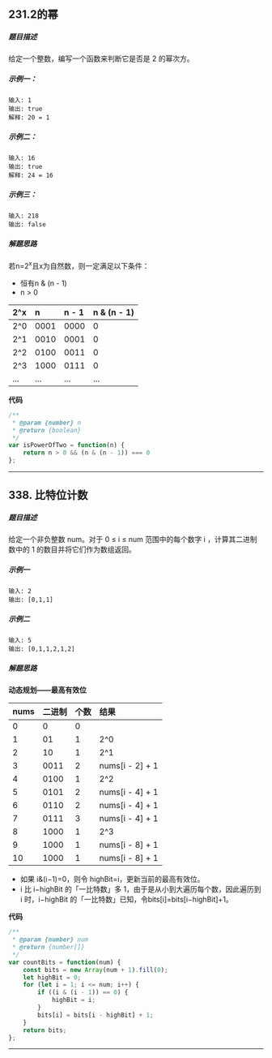 ## 231.2的幂

##### 题目描述

给定一个整数，编写一个函数来判断它是否是 2 的幂次方。

##### 示例一：
```
输入: 1
输出: true
解释: 20 = 1
```

##### 示例二：
```
输入: 16
输出: true
解释: 24 = 16
```

##### 示例三：
```
输入: 218
输出: false
```

##### 解题思路

若n=2<sup>x</sup>且x为自然数，则一定满足以下条件：
- 恒有n & (n - 1)
- n > 0

2^x | n     | n - 1   | n & (n - 1)
:-  | :-    | :-      | :-
2^0 | 0001  |0000     |0
2^1 | 0010  |0001     |0
2^2 | 0100  |0011     |0
2^3 | 1000  |0111     |0
... | ...   |...      |...

**代码**
```javascript
/**
 * @param {number} n
 * @return {boolean}
 */
var isPowerOfTwo = function(n) {
    return n > 0 && (n & (n - 1)) === 0
};
```

------

## 338. 比特位计数

##### 题目描述

给定一个非负整数 num。对于 0 ≤ i ≤ num 范围中的每个数字 i ，计算其二进制数中的 1 的数目并将它们作为数组返回。

##### 示例一
```
输入: 2
输出: [0,1,1]
```

##### 示例二
```
输入: 5
输出: [0,1,1,2,1,2]
```

##### 解题思路

**动态规划——最高有效位**

nums|二进制|个数| 结果
:-  |:-    |:- | :-
0   | 0    | 0 |
1   | 01   | 1 | 2^0
2   | 10   | 1 | 2^1
3   | 0011 | 2 | nums[i - 2] + 1
4   | 0100 | 1 | 2^2
5   | 0101 | 2 | nums[i - 4] + 1
6   | 0110 | 2 | nums[i - 4] + 1
7   | 0111 | 3 | nums[i - 4] + 1
8   | 1000 | 1 | 2^3
9   | 1000 | 1 | nums[i - 8] + 1
10  | 1000 | 1 | nums[i - 8] + 1

- 如果 i&(i−1)=0，则令 highBit=i，更新当前的最高有效位。
- i 比 i−highBit 的「一比特数」多 1，由于是从小到大遍历每个数，因此遍历到 i 时，i−highBit 的「一比特数」已知，令bits[i]=bits[i−highBit]+1。

**代码**
```javascript
/**
 * @param {number} num
 * @return {number[]}
 */
var countBits = function(num) {
    const bits = new Array(num + 1).fill(0);
    let highBit = 0;
    for (let i = 1; i <= num; i++) {
        if ((i & (i - 1)) == 0) {
            highBit = i;
        }
        bits[i] = bits[i - highBit] + 1;
    }
    return bits;
};
```

------